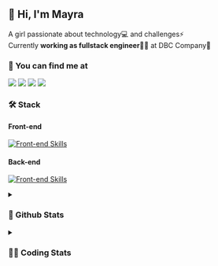 ## 👋 Hi, I'm Mayra

A girl passionate about technology💻 and challenges⚡  
Currently **working as fullstack engineer**👩‍💻 at DBC Company🚀   

### 💬 You can find me at

<a href="https://mayra.dev" target="_blank" rel="noopener"><img src="https://img.shields.io/badge/-mayra.dev-005FED?style=flat&logo=Google-chrome&logoColor=white"/></a>
<a href="https://linkedin.com/in/mayraamaral" target="_blank" rel="noopener"><img src="https://img.shields.io/badge/-/mayraamaral-0077B5?style=flat&logo=Linkedin&logoColor=white"/></a>
<a href="mailto:mayra@mayra.dev" target="_blank" rel="noopener"><img src="https://img.shields.io/badge/-mayra@mayra.dev-D14836?style=flat&logo=Gmail&logoColor=white"/></a>
<a href="" target="_blank" rel="noopener"><img src="https://img.shields.io/badge/-mayraamaral-7289DA?style=flat&logo=Discord&logoColor=white"/></a>

### 🛠️ Stack
#### Front-end

[![Front-end Skills](https://skillicons.dev/icons?i=react,next,redux,styledcomponents,html,css,sass,js,ts,figma)](https://skillicons.dev)
#### Back-end

[![Front-end Skills](https://skillicons.dev/icons?i=java,spring,postgres,git,linux,bash,nodejs,docker,jenkins)](https://skillicons.dev)


<details>
    <summary><h3>📌 Github Stats</h3></summary>
    <div align="center">
        <table>
      <td><img height="160em" src="https://github-readme-stats.vercel.app/api?username=mayraamaral&show_icons=true&theme=algolia&hide_border=true&hide=stars&count_private=true" alt="Readme stats"></td>
      <td><img height="160em" src="https://github-readme-stats.vercel.app/api/top-langs/?username=mayraamaral&&layout=compact&&theme=algolia&hide_border=true&langs_count=6" alt="Language stats"></td>
       </table>
  </div> 
    

  <p align="center">
    <img src="https://github-readme-streak-stats.herokuapp.com?user=mayraamaral&theme=dark&hide_border=true&date_format=j%20M%5B%20Y%5D&locale=pt-br&background=050F2C&ring=0195DD&fire=23AA7D&currStreakLabel=23AA7D" alt="Streak stats">
  </p> 
</details>

<details>
  <summary><h3>👩‍💻 Coding Stats</h3></summary>
  
  <!--START_SECTION:waka-->
![Code Time](http://img.shields.io/badge/Code%20Time-108%20hrs%2050%20mins-blue)

**🐱 My GitHub Data** 

> 📦 578.1 kB Used in GitHub's Storage 
 > 
> 🏆 238 Contributions in the Year 2023
 > 
> 🚫 Not Opted to Hire
 > 
> 📜 45 Public Repositories 
 > 
> 🔑 24 Private Repositories 
 > 
**I'm an Early 🐤** 

```text
🌞 Morning                297 commits         ████░░░░░░░░░░░░░░░░░░░░░   15.85 % 
🌆 Daytime                811 commits         ███████████░░░░░░░░░░░░░░   43.28 % 
🌃 Evening                666 commits         █████████░░░░░░░░░░░░░░░░   35.54 % 
🌙 Night                  100 commits         █░░░░░░░░░░░░░░░░░░░░░░░░   05.34 % 
```
📅 **I'm Most Productive on Monday** 

```text
Monday                   396 commits         █████░░░░░░░░░░░░░░░░░░░░   21.13 % 
Tuesday                  320 commits         ████░░░░░░░░░░░░░░░░░░░░░   17.08 % 
Wednesday                258 commits         ███░░░░░░░░░░░░░░░░░░░░░░   13.77 % 
Thursday                 304 commits         ████░░░░░░░░░░░░░░░░░░░░░   16.22 % 
Friday                   246 commits         ███░░░░░░░░░░░░░░░░░░░░░░   13.13 % 
Saturday                 129 commits         ██░░░░░░░░░░░░░░░░░░░░░░░   06.88 % 
Sunday                   221 commits         ███░░░░░░░░░░░░░░░░░░░░░░   11.79 % 
```


📊 **This Week I Spent My Time On** 

```text
🕑︎ Time Zone: America/Sao_Paulo

💬 Programming Languages: 
Java                     11 hrs 16 mins      ████████████████████░░░░░   80.73 % 
XML                      1 hr 49 mins        ███░░░░░░░░░░░░░░░░░░░░░░   13.11 % 
Markdown                 33 mins             █░░░░░░░░░░░░░░░░░░░░░░░░   04.03 % 
GitIgnore file           17 mins             █░░░░░░░░░░░░░░░░░░░░░░░░   02.13 % 

🔥 Editors: 
IntelliJ                 13 hrs 25 mins      ████████████████████████░   96.13 % 
VS Code                  32 mins             █░░░░░░░░░░░░░░░░░░░░░░░░   03.87 % 

🐱‍💻 Projects: 
vs12-back                6 hrs 45 mins       ████████████░░░░░░░░░░░░░   48.38 % 
junit                    2 hrs 16 mins       ████░░░░░░░░░░░░░░░░░░░░░   16.29 % 
aula7                    1 hr 36 mins        ███░░░░░░░░░░░░░░░░░░░░░░   11.54 % 
aula6                    1 hr 18 mins        ██░░░░░░░░░░░░░░░░░░░░░░░   09.33 % 
aula8                    28 mins             █░░░░░░░░░░░░░░░░░░░░░░░░   03.45 % 

💻 Operating System: 
Linux                    13 hrs 58 mins      █████████████████████████   100.00 % 
```

**I Mostly Code in JavaScript** 

```text
JavaScript               98 repos            ███████░░░░░░░░░░░░░░░░░░   29.70 % 
TypeScript               92 repos            ███████░░░░░░░░░░░░░░░░░░   27.88 % 
HTML                     76 repos            ██████░░░░░░░░░░░░░░░░░░░   23.03 % 
Java                     44 repos            ███░░░░░░░░░░░░░░░░░░░░░░   13.33 % 
CSS                      17 repos            █░░░░░░░░░░░░░░░░░░░░░░░░   05.15 % 
```




 Last Updated on 27/07/2023 18:41:15 UTC
<!--END_SECTION:waka-->

</details>
